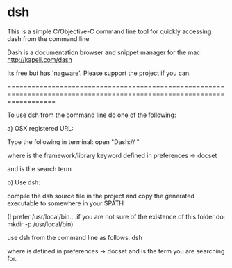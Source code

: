 dsh
===

This is a simple C/Objective-C command line tool for quickly accessing dash from the command line


Dash is a documentation browser and snippet manager for the mac: http://kapeli.com/dash

Its free but has 'nagware'. Please support the project if you can.


========================================================================================================================

To use dsh from the command line do one of the following:

a) OSX registered URL:

Type the following in terminal: open "Dash:// <Keyword> <query>"

where <Keyword> is the framework/library keyword defined in preferences -> docset

and <query> is the search term

b) Use dsh:

compile the dsh source file in the project and copy the generated executable to somewhere in your $PATH 

(I prefer /usr/local/bin....if you are not sure of the existence of this folder do: mkdir -p /usr/local/bin)

use dsh from the command line as follows: dsh <keyword> <query>

where <keyword> is defined in preferences -> docset and <query> is the term you are searching for.




